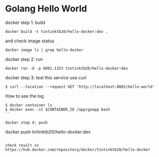 # Golang Hello World

docker step 1: build

```
docker build -t tintinktb20/hello-docker:dev .
```


and check image status 
```
docker image ls | grep hello-docker
```

docker step 2: run 
```
docker run -d -p 8081:1323 tintinktb20/hello-docker:dev 
```

docker step 3: test this service use curl

```
$ curl --location --request GET 'http://localhost:8081/hello-world'
```

How to see the log
```
$ docker container ls
$ docker exec -it $CONTAINER_ID /app/goapp bash
``

docker step 4: push 

```
docker push tintinktb20/hello-docker:dev 
```

check result in https://hub.docker.com/repository/docker/tintinktb20/hello-docker